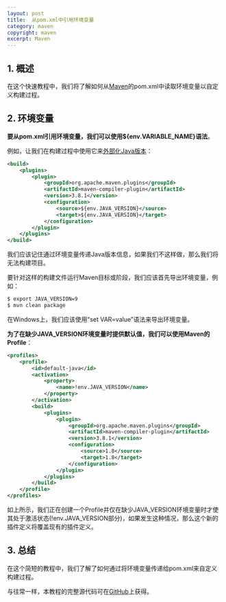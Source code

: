 ```yaml
---
layout: post
title:  从pom.xml中引用环境变量
category: maven
copyright: maven
excerpt: Maven
---
```


## 1. 概述

在这个快速教程中，我们将了解如何从[Maven](https://www.baeldung.com/maven)的pom.xml中读取环境变量以自定义构建过程。

## 2. 环境变量

**要从pom.xml引用环境变量，我们可以使用${env.VARIABLE_NAME}语法**。

例如，让我们在构建过程中使用它来[外部化Java版本](https://www.baeldung.com/maven-java-version)：

```xml
<build>
    <plugins>
        <plugin>
            <groupId>org.apache.maven.plugins</groupId>
            <artifactId>maven-compiler-plugin</artifactId>
            <version>3.8.1</version>
            <configuration>
                <source>${env.JAVA_VERSION}</source>
                <target>${env.JAVA_VERSION}</target>
            </configuration>
        </plugin>
    </plugins>
</build>
```

我们应该记住通过环境变量传递Java版本信息，如果我们不这样做，那么我们将无法构建项目。

要针对这样的构建文件运行Maven目标或阶段，我们应该首先导出环境变量，例如：

```bash
$ export JAVA_VERSION=9
$ mvn clean package
```

在Windows上，我们应该使用“set VAR=value”语法来导出环境变量。

**为了在缺少JAVA_VERSION环境变量时提供默认值，我们可以使用Maven的Profile**：

```xml
<profiles>
    <profile>
        <id>default-java</id>
        <activation>
            <property>
                <name>!env.JAVA_VERSION</name>
            </property>
        </activation>
        <build>
            <plugins>
                <plugin>
                    <groupId>org.apache.maven.plugins</groupId>
                    <artifactId>maven-compiler-plugin</artifactId>
                    <version>3.8.1</version>
                    <configuration>
                        <source>1.8</source>
                        <target>1.8</target>
                    </configuration>
                </plugin>
            </plugins>
        </build>
    </profile>
</profiles>
```

如上所示，我们正在创建一个Profile并仅在缺少JAVA_VERSION环境变量时才使其处于激活状态(!env.JAVA_VERSION部分)，如果发生这种情况，那么这个新的插件定义将覆盖现有的插件定义。

## 3. 总结

在这个简短的教程中，我们了解了如何通过将环境变量传递给pom.xml来自定义构建过程。

与往常一样，本教程的完整源代码可在[GitHub](https://github.com/tuyucheng7/taketoday-tutorial4j/tree/master/maven.modules)上获得。